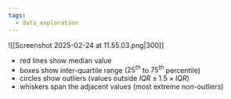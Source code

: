 ```yaml
---
tags:
  - data_exploration
---
```

![[Screenshot 2025-02-24 at 11.55.03.png|300]]
- red lines show median value
- boxes show inter-quartile range ($25^{th}$ to $75^{th}$ percentile)
- circles show outliers (values outside $IQR\pm 1.5 \times IQR$)
- whiskers span the adjacent values (most extreme non-outliers)